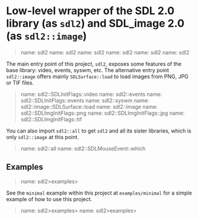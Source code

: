 # Low-level wrapper of the SDL 2.0 library (as `sdl2`) and SDL_image 2.0 (as `sdl2::image`)

> name: sdl2
> name: sdl2
> name: sdl2
> name: sdl2
> name: sdl2
> name: sdl2

The main entry point of this project, `sdl2`, exposes some features of the base
library: video, events, syswm, etc. The alternative entry point `sdl2::image` offers
mainly `SDLSurface::load` to load images from PNG, JPG or TIF files.

> name: sdl2::SDLInitFlags::video
> name: sdl2::events
> name: sdl2::SDLInitFlags::events
> name: sdl2::syswm
> name: sdl2::image::SDLSurface::load
> name: sdl2::image
> name: sdl2::SDLImgInitFlags::png
> name: sdl2::SDLImgInitFlags::jpg
> name: sdl2::SDLImgInitFlags::tif

You can also import `sdl2::all` to get `sdl2` and all its sister libraries, which is only
`sdl2::image` at this point.

> name: sdl2::all
> name: sdl2::SDLMouseEvent::which

## Examples

> name: sdl2>examples>

See the `minimal` example within this project at `examples/minimal` for a simple example
of how to use this project.

> name: sdl2>examples>
> name: sdl2>examples>

